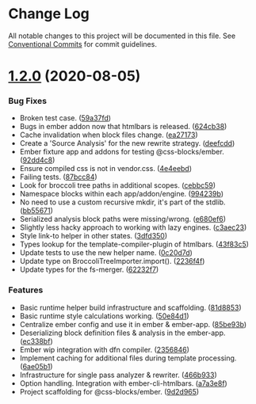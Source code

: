 # Change Log

All notable changes to this project will be documented in this file.
See [Conventional Commits](https://conventionalcommits.org) for commit guidelines.

# [1.2.0](https://github.com/linkedin/css-blocks/tree/master/packages/%40css-blocks/ember/compare/v1.1.2...v1.2.0) (2020-08-05)


### Bug Fixes

* Broken test case. ([59a37fd](https://github.com/linkedin/css-blocks/tree/master/packages/%40css-blocks/ember/commit/59a37fdc0156b09cd882adc0cb11f93081317eff))
* Bugs in ember addon now that htmlbars is released. ([624cb38](https://github.com/linkedin/css-blocks/tree/master/packages/%40css-blocks/ember/commit/624cb38dc52318558e26a2fcba41cb47c9b9e4a2))
* Cache invalidation when block files change. ([ea27173](https://github.com/linkedin/css-blocks/tree/master/packages/%40css-blocks/ember/commit/ea271734eb558918a8fe8309486dbe206488cf2f))
* Create a 'Source Analysis' for the new rewrite strategy. ([deefcdd](https://github.com/linkedin/css-blocks/tree/master/packages/%40css-blocks/ember/commit/deefcddaaa4d3a0474a2ab0172c12a46314d3414))
* Ember fixture app and addons for testing @css-blocks/ember. ([92dd4c8](https://github.com/linkedin/css-blocks/tree/master/packages/%40css-blocks/ember/commit/92dd4c8fdf5b3b7ac3fa8d8051136b929070277a))
* Ensure compiled css is not in vendor.css. ([4e4eebd](https://github.com/linkedin/css-blocks/tree/master/packages/%40css-blocks/ember/commit/4e4eebdd2e952ce374ed844b8d45bb22bc4bcb68))
* Failing tests. ([87bcc84](https://github.com/linkedin/css-blocks/tree/master/packages/%40css-blocks/ember/commit/87bcc840bebc102245f7ca4d62e7052010a943db))
* Look for broccoli tree paths in additional scopes. ([cebbc59](https://github.com/linkedin/css-blocks/tree/master/packages/%40css-blocks/ember/commit/cebbc59a8e5e0b8eb0c969755e8278934997063f))
* Namespace blocks within each app/addon/engine. ([994239b](https://github.com/linkedin/css-blocks/tree/master/packages/%40css-blocks/ember/commit/994239bafb514d4f24eb365cdb65f015918306a2))
* No need to use a custom recursive mkdir, it's part of the stdlib. ([bb55671](https://github.com/linkedin/css-blocks/tree/master/packages/%40css-blocks/ember/commit/bb556711727de60f37cc46ed5d0ab472361e2b8f))
* Serialized analysis block paths were missing/wrong. ([e680ef6](https://github.com/linkedin/css-blocks/tree/master/packages/%40css-blocks/ember/commit/e680ef60512848b08c26101ebbe692bdc395b868))
* Slightly less hacky approach to working with lazy engines. ([c3aec23](https://github.com/linkedin/css-blocks/tree/master/packages/%40css-blocks/ember/commit/c3aec232bd42a58f3811310a71630264598ca865))
* Style link-to helper in other states. ([3dfd350](https://github.com/linkedin/css-blocks/tree/master/packages/%40css-blocks/ember/commit/3dfd35069848f02a8796d90d917dc4ca377f8ffd))
* Types lookup for the template-compiler-plugin of htmlbars. ([43f83c5](https://github.com/linkedin/css-blocks/tree/master/packages/%40css-blocks/ember/commit/43f83c547e6d6bc291c24bd53bfeb9ab629ee079))
* Update tests to use the new helper name. ([0c20d7d](https://github.com/linkedin/css-blocks/tree/master/packages/%40css-blocks/ember/commit/0c20d7d5043a22f9683a71996979d373e04504d6))
* Update type on BroccoliTreeImporter.import(). ([2236f4f](https://github.com/linkedin/css-blocks/tree/master/packages/%40css-blocks/ember/commit/2236f4f36fecd7082f7686a98eb50f87cce19ee9))
* Update types for the fs-merger. ([62232f7](https://github.com/linkedin/css-blocks/tree/master/packages/%40css-blocks/ember/commit/62232f7d4b5787bad4febda09c71ec0643232715))


### Features

* Basic runtime helper build infrastructure and scaffolding. ([81d8853](https://github.com/linkedin/css-blocks/tree/master/packages/%40css-blocks/ember/commit/81d885340087a627c5b31e20682c37f5d17aed06))
* Basic runtime style calculations working. ([50e84d1](https://github.com/linkedin/css-blocks/tree/master/packages/%40css-blocks/ember/commit/50e84d118e8e4a413869589fd85bd78db582c06a))
* Centralize ember config and use it in ember & ember-app. ([85be93b](https://github.com/linkedin/css-blocks/tree/master/packages/%40css-blocks/ember/commit/85be93bec7ce0cea26d12eadbf9822ebeab79a6c))
* Deserializing block definition files & analysis in the ember-app. ([ec338bf](https://github.com/linkedin/css-blocks/tree/master/packages/%40css-blocks/ember/commit/ec338bf95ff214fcdaa52b619005d6cf36451801))
* Ember wip integration with dfn compiler. ([2356846](https://github.com/linkedin/css-blocks/tree/master/packages/%40css-blocks/ember/commit/2356846fe9eae6df22a20752b21d72b499386ead))
* Implement caching for additional files during template processing. ([6ae05b1](https://github.com/linkedin/css-blocks/tree/master/packages/%40css-blocks/ember/commit/6ae05b1f61d4ddb2ab11392faf37b442ec386e54))
* Infrastructure for single pass analyzer & rewriter. ([466b933](https://github.com/linkedin/css-blocks/tree/master/packages/%40css-blocks/ember/commit/466b9336f28c19afb45ba51e39121fed409c3986))
* Option handling. Integration with ember-cli-htmlbars. ([a7a3e8f](https://github.com/linkedin/css-blocks/tree/master/packages/%40css-blocks/ember/commit/a7a3e8f6c86aabc1466ece3389479d5a87bea023))
* Project scaffolding for @css-blocks/ember. ([9d2d965](https://github.com/linkedin/css-blocks/tree/master/packages/%40css-blocks/ember/commit/9d2d9658a4bc2a1b4c70ffaa972ccd375c25b191))
